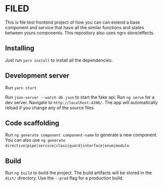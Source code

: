   # FILED

This is file test frontend project of how you can can extend a base component and service that have all the similar functions and states between yours components. This repository also uses ngrx store/effects.

## Installing

Just run `yarn install` to install all the dependencies.

## Development server

Run `yarn start`

Run `json-server --watch db.json` to start the fake api;
Run `ng serve` for a dev server. Navigate to `http://localhost:4200/`. The app will automatically reload if you change any of the source files.

## Code scaffolding

Run `ng generate component component-name` to generate a new component. You can also use `ng generate directive|pipe|service|class|guard|interface|enum|module`.

## Build

Run `ng build` to build the project. The build artifacts will be stored in the `dist/` directory. Use the `--prod` flag for a production build.

